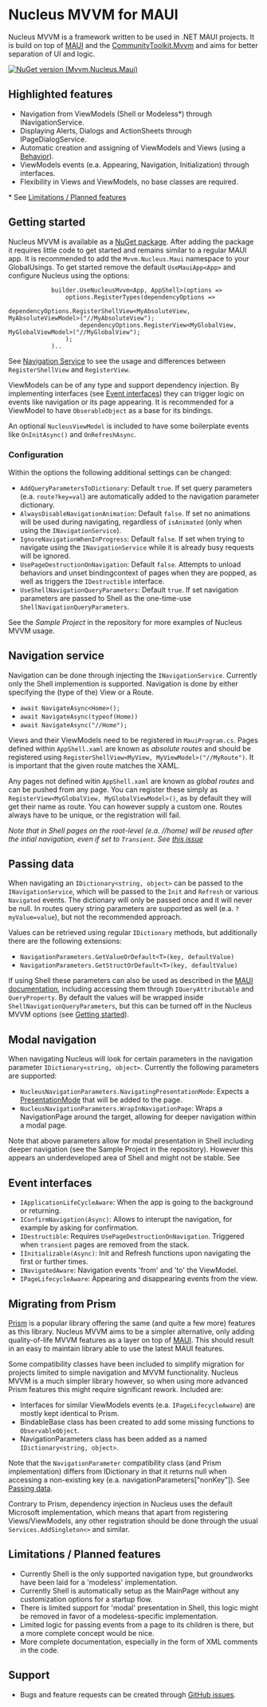 # Nucleus MVVM for MAUI

Nucleus MVVM is a framework written to be used in .NET MAUI projects. It is build on top of [MAUI](https://github.com/dotnet/maui) and the [CommunityToolkit.Mvvm](https://learn.microsoft.com/nl-nl/dotnet/communitytoolkit/mvvm/) and aims for better separation of UI and logic.

[![NuGet version (Mvvm.Nucleus.Maui)](https://img.shields.io/nuget/v/Mvvm.Nucleus.Maui.svg?style=flat-square)](https://www.nuget.org/packages/Mvvm.Nucleus.Maui/)

## Highlighted features

- Navigation from ViewModels (Shell or Modeless*) through INavigationService.
- Displaying Alerts, Dialogs and ActionSheets through IPageDialogService.
- Automatic creation and assigning of ViewModels and Views (using a [Behavior](https://learn.microsoft.com/en-us/dotnet/maui/fundamentals/behaviors)).
- ViewModels events (e.a. Appearing, Navigation, Initialization) through interfaces.
- Flexibility in Views and ViewModels, no base classes are required.

\* See [Limitations / Planned features](#limitations--planned-features)

## Getting started

Nucleus MVVM is available as a [NuGet package](https://www.nuget.org/packages/Mvvm.Nucleus.Maui). After adding the package it requires little code to get started and remains similar to a regular MAUI app. It is recommended to add the `Mvvm.Nucleus.Maui` namespace to your GlobalUsings. To get started remove the default `UseMauiApp<App>` and configure Nucleus using the options:

                builder.UseNucleusMvvm<App, AppShell>(options =>
                    options.RegisterTypes(dependencyOptions => 
                        dependencyOptions.RegisterShellView<MyAbsoluteView, MyAbsoluteViewModel>("//MyAbsoluteView");
                        dependencyOptions.RegisterView<MyGlobalView, MyGlobalViewModel>("//MyGlobalView");
                    );
                )..

See [Navigation Service](#navigation-service) to see the usage and differences between `RegisterShellView` and `RegisterView`.

ViewModels can be of any type and support dependency injection. By implementing interfaces (see [Event interfaces](#event-interfaces)) they can trigger logic on events like navigation or its page appearing. It is recommended for a ViewModel to have `ObserableObject` as a base for its bindings.

An optional `NucleusViewModel` is included to have some boilerplate events like `OnInitAsync()` and `OnRefreshAsync`.

### Configuration

Within the options the following additional settings can be changed:

- `AddQueryParametersToDictionary`: Default `true`. If set query parameters (e.a. `route?key=val`) are automatically added to the navigation parameter dictionary.
- `AlwaysDisableNavigationAnimation`: Default `false`. If set no animations will be used during navigating, regardless of `isAnimated` (only when using the `INavigationService`).
- `IgnoreNavigationWhenInProgress`: Default `false`. If set when trying to navigate using the `INavigationService` while it is already busy requests will be ignored.
- `UsePageDestructionOnNavigation`: Default `false`. Attempts to unload behaviors and unset bindingcontext of pages when they are popped, as well as triggers the `IDestructible` interface.
- `UseShellNavigationQueryParameters`: Default `true`. If set navigation parameters are passed to Shell as the one-time-use `ShellNavigationQueryParameters`.

See the *Sample Project* in the repository for more examples of Nucleus MVVM usage.

## Navigation service

Navigation can be done through injecting the `INavigationService`. Currently only the Shell implemention is supported. Navigation is done by either specifying the (type of the) View or a Route.

- `await NavigateAsync<Home>();`
- `await NavigateAsync(typeof(Home))`
- `await NavigateAsync("//Home");`

Views and their ViewModels need to be registered in `MauiProgram.cs`. Pages defined within `AppShell.xaml` are known as *absolute routes* and should be registered using `RegisterShellView<MyView, MyViewModel>("//MyRoute")`. It is important that the given route matches the XAML. 

Any pages not defined witin `AppShell.xaml` are known as *global routes* and can be pushed from any page. You can register these simply as `RegisterView<MyGlobalView, MyGlobalViewModel>()`, as by default they will get their name as route. You can however supply a custom one. Routes always have to be unique, or the registration will fail.

*Note that in Shell pages on the root-level (e.a. //home) will be reused after the intial navigation, even if set to `Transient`. See [this issue](https://github.com/dotnet/maui/issues/9300)*

## Passing data

When navigating an `IDictionary<string, object>` can be passed to the `INavigationService`, which will be passed to the `Init` and `Refresh` or various `Navigated` events. The dictionary will only be passed once and it will never be null. In routes query string parameters are supported as well (e.a. `?myValue=value`), but not the recommended approach.

Values can be retrieved using regular `IDictionary` methods, but additionally there are the following extensions:

- `NavigationParameters.GetValueOrDefault<T>(key, defaultValue)`
- `NavigationParameters.GetStructOrDefault<T>(key, defaultValue)`

If using Shell these parameters can also be used as described in the [MAUI documentation](https://learn.microsoft.com/en-us/dotnet/maui/fundamentals/shell/navigation#pass-data), including accessing them through `IQueryAttributable` and `QueryProperty`. By default the values will be wrapped inside `ShellNavigationQueryParameters`, but this can be turned off in the Nucleus MVVM options (see [Getting started](#getting-started)).

## Modal navigation

When navigating Nucleus will look for certain parameters in the navigation parameter `IDictionary<string, object>`. Currently the following parameters are supported:

- `NucleusNavigationParameters.NavigatingPresentationMode`: Expects a [PresentationMode](https://learn.microsoft.com/en-us/dotnet/api/microsoft.maui.controls.presentationmode?) that will be added to the page.
- `NucleusNavigationParameters.WrapInNavigationPage`: Wraps a NavigationPage around the target, allowing for deeper navigation within a modal page.

Note that above parameters allow for modal presentation in Shell including deeper navigation (see the Sample Project in the repository). However this appears an underdeveloped area of Shell and might not be stable. See 

## Event interfaces

- `IApplicationLifeCycleAware`: When the app is going to the background or returning.
- `IConfirmNavigation(Async)`: Allows to interupt the navigation, for example by asking for confirmation.
- `IDestructible`: Requires `UsePageDestructionOnNavigation`. Triggered when `transient` pages are removed from the stack.
- `IInitializable(Async)`: Init and Refresh functions upon navigating the first or further times.
- `INavigatedAware`: Navigation events 'from' and 'to' the ViewModel.
- `IPageLifecycleAware`: Appearing and disappearing events from the view.

## Migrating from Prism

[Prism](https://prismlibrary.com/docs/maui/index.html) is a popular library offering the same (and quite a few more) features as this library. Nucleus MVVM aims to be a simpler alternative, only adding quality-of-life MVVM features as a layer on top of [MAUI](https://github.com/dotnet/maui). This should result in an easy to maintain library able to use the latest MAUI features.

Some compatibility classes have been included to simplify migration for projects limited to simple navigation and MVVM functionality. Nucleus MVVM is a much simpler library however, so when using more advanced Prism features this might require significant rework. Included are:

- Interfaces for similar ViewModels events (e.a. `IPageLifecycleAware`) are mostly kept identical to Prism.
- BindableBase class has been created to add some missing functions to `ObservableObject`.
- NavigationParameters class has been added as a named `IDictionary<string, object>`.

Note that the `NavigationParameter` compatibility class (and Prism implementation) differs from IDictionary in that it returns null when accessing a non-existing key (e.a. navigationParameters["nonKey"]). See [Passing data](#passing-data).

Contrary to Prism, dependency injection in Nucleus uses the default Microsoft implementation, which means that apart from registering Views/ViewModels, any other registration should be done through the usual `Services.AddSingleton<>` and similar.

## Limitations / Planned features

- Currently Shell is the only supported navigation type, but groundworks have been laid for a 'modeless' implementation.
- Currently Shell is automatically setup as the MainPage without any customization options for a startup flow.
- There is limited support for 'modal' presentation in Shell, this logic might be removed in favor of a modeless-specific implementation.
- Limited logic for passing events from a page to its children is there, but a more complete concept would be nice.
- More complete documentation, especially in the form of XML comments in the code.

## Support

- Bugs and feature requests can be created through [GitHub issues](https://github.com/EGoverde/Mvvm.Nucleus.Maui/issues/new).

